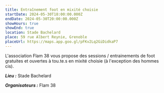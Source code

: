 ```yaml
---
title: Entraînement foot en mixité choisie
startDate: 2024-05-30T18:00:00.000Z
endDate: 2024-05-30T20:00:00.000Z
showHours: true
showEnd: true
location: Stade Bachelard
place: 59 rue Albert Reynie, Grenoble
placeUrl: https://maps.app.goo.gl/pFKv2Lq2GiDidkaP7
---
```




L'association Flam 38 vous propose des sessions / entrainements de foot gratuites et ouvertes à tou.te.s en mixité choisie (à l'exception des hommes cis).

***Lieu :*** Stade Bachelard



***Organisateurs :*** Flam 38



